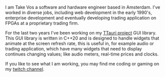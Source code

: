 I am Take Vos a software and hardware engineer based in Amsterdam. I've worked in diverse jobs,
including web development in the early 1990's, enterprise development and eventually developing
trading application on FPGAs at a proprietary trading firm.

For the last two years I've been working on my [TTauri project](https://github.com/ttauri-project/) GUI library.
This GUI library is written in C++20 and is designed to handle widgets that animate at the screen refresh rate,
this is useful in, for example audio or trading application, which have many widgets that need to display
continues changing values; like audio meters, real-time prices and clocks.

If you like to see what I am working, you may find me coding or gaming on my [twitch channel](https://twitch.com/tjienta/).
